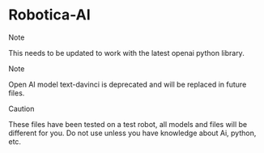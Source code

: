 # Robotica-AI                  
>[!NOTE]
>This needs to be updated to work with the latest openai python library.

>[!NOTE]
>Open AI model text-davinci is deprecated and will be replaced in future files.

>[!CAUTION]
>These files have been tested on a test robot, all models and files will be different for you.
>Do not use unless you have knowledge about Ai, python, etc.
